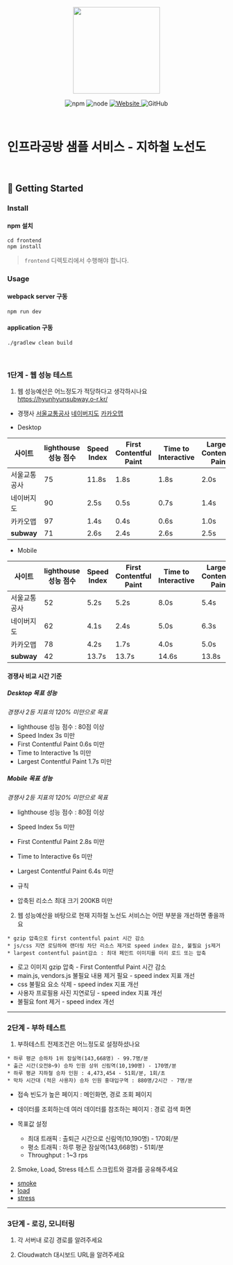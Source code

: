<p align="center">
    <img width="200px;" src="https://raw.githubusercontent.com/woowacourse/atdd-subway-admin-frontend/master/images/main_logo.png"/>
</p>
<p align="center">
  <img alt="npm" src="https://img.shields.io/badge/npm-%3E%3D%205.5.0-blue">
  <img alt="node" src="https://img.shields.io/badge/node-%3E%3D%209.3.0-blue">
  <a href="https://edu.nextstep.camp/c/R89PYi5H" alt="nextstep atdd">
    <img alt="Website" src="https://img.shields.io/website?url=https%3A%2F%2Fedu.nextstep.camp%2Fc%2FR89PYi5H">
  </a>
  <img alt="GitHub" src="https://img.shields.io/github/license/next-step/atdd-subway-service">
</p>

<br>

# 인프라공방 샘플 서비스 - 지하철 노선도

<br>

## 🚀 Getting Started

### Install
#### npm 설치
```
cd frontend
npm install
```
> `frontend` 디렉토리에서 수행해야 합니다.

### Usage
#### webpack server 구동
```
npm run dev
```
#### application 구동
```
./gradlew clean build
```
<br>


### 1단계 - 웹 성능 테스트
1. 웹 성능예산은 어느정도가 적당하다고 생각하시나요
   https://hyunhyunsubway.o-r.kr/

* 경쟁사
  [서울교통공사](http://www.seoulmetro.co.kr/kr/cyberStation.do)
  [네이버지도](https://m.map.naver.com/subway/subwayLine.naver?region=1000)
  [카카오맵](https://m.map.kakao.com/)

* Desktop

| 사이트       | lighthouse 성능 점수 | Speed Index | First Contentful Paint | Time to Interactive | Largest Contentful Paint |
|-------------|------------------|-------------|------------------------|---------------------|---------------------|
| 서울교통공사  | 75               | 11.8s       | 1.8s                   | 1.8s                |  2.0s                     | 
| 네이버지도   | 90               | 2.5s        | 0.5s                   | 0.7s                | 1.4s                     |
| 카카오맵    | 97               | 1.4s        | 0.4s                   | 0.6s                |  1.0s                     |
| __subway__  | 71               | 2.6s        | 2.4s                   | 2.6s                | 2.5s                     | 

* Mobile

| 사이트       | lighthouse 성능 점수 | Speed Index | First Contentful Paint | Time to Interactive | Largest Contentful Paint |
|-------------|----------|-------------|------------------------|---------------------|--------------------------|
| 서울교통공사  | 52         | 5.2s        | 5.2s                   | 8.0s                | 5.4s                     | 
| 네이버지도   | 62         | 4.1s        | 2.4s                   | 5.0s                | 6.3s                     |
| 카카오맵    | 78         | 4.2s        | 1.7s                   | 4.0s                | 5.0s                     |
| __subway__  | 42         | 13.7s       | 13.7s                  | 14.6s               | 13.8s                    |

#### 경쟁사 비교 시간 기준
##### Desktop 목표 성능
*경쟁사 2등 지표의 120% 미만으로 목표*
* lighthouse 성능 점수 : 80점 이상
* Speed Index 3s 미만
* First Contentful Paint 0.6s 미만
* Time to Interactive 1s 미만
* Largest Contentful Paint 1.7s 미만

##### Mobile 목표 성능
*경쟁사 2등 지표의 120% 미만으로 목표*
* lighthouse 성능 점수 : 80점 이상
* Speed Index 5s 미만
* First Contentful Paint 2.8s 미만
* Time to Interactive 6s 미만
* Largest Contentful Paint 6.4s 미만

* 규칙
* 압축된 리소스 최대 크기 200KB 미만

2. 웹 성능예산을 바탕으로 현재 지하철 노선도 서비스는 어떤 부분을 개선하면 좋을까요
```
* gzip 압축으로 first contentful paint 시간 감소
* js/css 지연 로딩하여 랜더링 차단 리소스 제거로 speed index 감소, 불필요 js제거
* largest contentful paint감소 : 최대 페인트 이미지를 미리 로드 또는 압축
```
* 로고 이미지 gzip 압축  - First Contentful Paint 시간 감소
* main.js, vendors.js 불필요 내용 제거 필요 - speed index 지표 개선
* css 불필요 요소 삭제 - speed index 지표 개선
* 사용자 프로필용 사진 지연로딩 - speed index 지표 개선
* 불필요 font 제거 - speed index 개선

---

### 2단계 - 부하 테스트
1. 부하테스트 전제조건은 어느정도로 설정하셨나요
```
* 하루 평군 승하차 1위 잠실역(143,668명) - 99.7명/분
* 출근 시간(오전8~9) 승차 인원 상위 신림역(10,190명) - 170명/분
* 하루 평균 지하철 승차 인원 : 4,473,454 - 51회/분, 1회/초
* 막차 시간대 (적은 사용자) 승차 인원 홍대입구역 : 880명/2시간 - 7명/분
```
* 접속 빈도가 높은 페이지 : 메인화면, 경로 조회 페이지
* 데이터를 조회하는데 여러 데이터를 참조하는 페이지 : 경로 검색 화면

* 목표값 설정
  * 최대 트래픽 : 출퇴근 시간으로 신림역(10,190명) - 170회/분
  * 평소 트래픽 : 하루 평균 잠실역(143,668명) - 51회/분
  * Throughput : 1~3 rps

2. Smoke, Load, Stress 테스트 스크립트와 결과를 공유해주세요
  - [smoke](/testResult/smoke)
  - [load](/testResult/load)
  - [stress](/testResult/stress)

---

### 3단계 - 로깅, 모니터링
1. 각 서버내 로깅 경로를 알려주세요

2. Cloudwatch 대시보드 URL을 알려주세요
